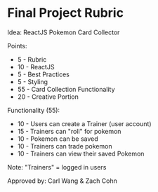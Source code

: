 # Final Project Rubric
Idea: ReactJS Pokemon Card Collector

Points:
- 5 - Rubric
- 10 - ReactJS
- 5 - Best Practices
- 5 - Styling
- 55 - Card Collection Functionality
- 20 - Creative Portion

Functionality (55):
- 10 - Users can create a Trainer (user account)
- 15 - Trainers can "roll" for pokemon
- 10 - Pokemon can be saved
- 10 - Trainers can trade pokemon
- 10 - Trainers can view their saved Pokemon

Note: "Trainers" = logged in users

Approved by: Carl Wang & Zach Cohn
